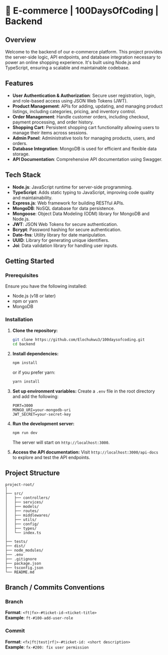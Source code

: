 
# 🛒 E-commerce | 100DaysOfCoding | Backend

## Overview
Welcome to the backend of our e-commerce platform. This project provides the server-side logic, API endpoints, and database integration necessary to power an online shopping experience. It's built using Node.js and TypeScript, ensuring a scalable and maintainable codebase.

## Features
- **User Authentication & Authorization**: Secure user registration, login, and role-based access using JSON Web Tokens (JWT).
- **Product Management**: APIs for adding, updating, and managing product listings, including categories, pricing, and inventory control.
- **Order Management**: Handle customer orders, including checkout, payment processing, and order history.
- **Shopping Cart**: Persistent shopping cart functionality allowing users to manage their items across sessions.
- **Admin Panel**: Administrative tools for managing products, users, and orders.
- **Database Integration**: MongoDB is used for efficient and flexible data storage.
- **API Documentation**: Comprehensive API documentation using Swagger.

## Tech Stack
- **Node.js**: JavaScript runtime for server-side programming.
- **TypeScript**: Adds static typing to JavaScript, improving code quality and maintainability.
- **Express.js**: Web framework for building RESTful APIs.
- **MongoDB**: NoSQL database for data persistence.
- **Mongoose**: Object Data Modeling (ODM) library for MongoDB and Node.js.
- **JWT**: JSON Web Tokens for secure authentication.
- **Bcrypt**: Password hashing for secure authentication.
- **Date-fns**: Utility library for date manipulation.
- **UUID**: Library for generating unique identifiers.
- **Joi**: Data validation library for handling user inputs.

## Getting Started

### Prerequisites
Ensure you have the following installed:
- Node.js (v18 or later)
- npm or yarn
- MongoDB

### Installation

1. **Clone the repository:**
   ```bash
   git clone https://github.com/Elochukwu3/100daysofcoding.git
   cd backend
   ```

2. **Install dependencies:**
   ```bash
   npm install
   ```
   or if you prefer yarn:
   ```bash
   yarn install
   ```

3. **Set up environment variables:**
   Create a `.env` file in the root directory and add the following:
   ```plaintext
   PORT=3000
   MONGO_URI=your-mongodb-uri
   JWT_SECRET=your-secret-key
   ```

4. **Run the development server:**
   ```bash
   npm run dev
   ```
   The server will start on `http://localhost:3000`.

5. **Access the API documentation:**
   Visit `http://localhost:3000/api-docs` to explore and test the API endpoints.

## Project Structure

```
project-root/
│
├── src/
│   ├── controllers/      
│   ├── services/          
│   ├── models/            
│   ├── routes/           
│   ├── middlewares/      
│   ├── utils/            
│   ├── config/           
│   ├── types/             
│   └── index.ts          
│
├── tests/                 
├── dist/                  
├── node_modules/          
├── .env                   
├── .gitignore            
├── package.json           
├── tsconfig.json          
└── README.md             

```
## Branch / Commits Conventions

### Branch
**Format**: `<ft|fx>-#ticket-id-<ticket-title>`  
**Example**: `ft-#100-add-user-role`

### Commit
**Format**: `<fx|ft|test|rf|>-#ticket-id: <short description>`  
**Example**: `fx-#200: fix user permission`


